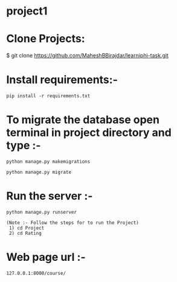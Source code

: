 # project1

# Clone Projects:
  
  $ git clone https://github.com/MaheshBBirajdar/learniphi-task.git
  
# Install requirements:-

    pip install -r requirements.txt
    
    
# To migrate the database open terminal in project directory and type :-

    python manage.py makemigrations
    
    python manage.py migrate
    
    
# Run the server :-

    python manage.py runserver
    
    (Note :- Follow the steps for to run the Project)
     1) cd Project
     2) cd Rating
    
 # Web page url :-
 
    127.0.0.1:8000/course/
